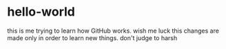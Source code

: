 # hello-world
this is me trying to learn how GitHub works. wish me luck
this changes are made only in order to learn new things. don't judge to harsh
